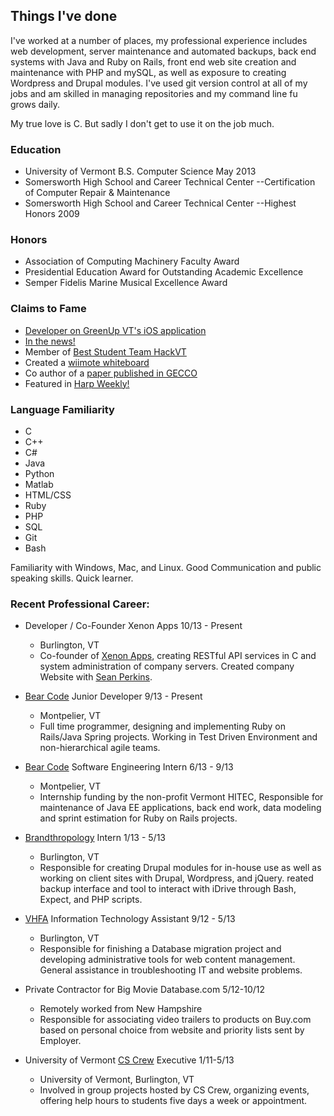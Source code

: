 
Things I've done
-----------------------------------------------------------------------



I've worked at a number of places, my professional experience includes
web development, server maintenance and automated backups, back end
systems with Java and Ruby on Rails, front end web site creation and
maintenance with PHP and mySQL, as well as exposure to creating Wordpress
and Drupal modules. I've used git version control at all of my jobs and 
am skilled in managing repositories and my command line fu grows daily.

My true love is C. But sadly I don't get to use it on the job much.

### Education

- University of Vermont B.S. Computer Science  May 2013
- Somersworth High School and Career Technical Center --Certification of
  Computer Repair & Maintenance
- Somersworth High School and Career Technical Center --Highest Honors
  2009


### Honors

- Association of Computing Machinery Faculty Award
- Presidential Education Award for Outstanding Academic Excellence
- Semper Fidelis Marine Musical Excellence Award


### Claims to Fame

- [Developer on GreenUp VT's iOS application]
- [In the news!]
- Member of [Best Student Team HackVT]
- Created a [wiimote whiteboard]
- Co author of a [paper published in GECCO]
- Featured in [Harp Weekly!]
  


### Language Familiarity

- C
- C++
- C#
- Java
- Python
- Matlab
- HTML/CSS
- Ruby
- PHP
- SQL
- Git
- Bash


Familiarity with Windows, Mac, and Linux. Good Communication and public
speaking skills. Quick learner. 

### Recent Professional Career:

- Developer / Co-Founder Xenon Apps 10/13 - Present
	- Burlington, VT
	- Co-founder of [Xenon Apps], creating RESTful API services in C and system
	  administration of company servers. Created company Website with [Sean Perkins].

- [Bear Code] Junior Developer 9/13 - Present
	- Montpelier, VT
	- Full time programmer, designing and implementing Ruby on Rails/Java Spring 
	  projects. Working in Test Driven Environment and non-hierarchical agile teams.

- [Bear Code] Software Engineering Intern 6/13 - 9/13
	- Montpelier, VT
	- Internship funding by the non-profit Vermont HITEC,
	  Responsible for maintenance of Java EE applications,
	  back end work, data modeling and sprint estimation for Ruby on Rails
      projects.
	
- [Brandthropology] Intern 1/13 - 5/13
	- Burlington, VT
	- Responsible for creating Drupal modules for in-house
	  use as well as working on client sites with Drupal, Wordpress, and
      jQuery. reated backup interface and tool to interact with iDrive through
      Bash, Expect, and PHP scripts.
	
- [VHFA] Information Technology Assistant 9/12 - 5/13
	- Burlington, VT
	- Responsible for finishing a Database migration project
	  and developing administrative tools for web content
	  management. General assistance in troubleshooting IT and website
	  problems.
	
- Private Contractor for Big Movie Database.com 5/12-10/12
	- Remotely worked from New Hampshire
	- Responsible for associating video trailers to products
	  on Buy.com based on personal choice from website and
	  priority lists sent by Employer.
	
- University of Vermont [CS Crew] Executive 1/11-5/13
	- University of Vermont, Burlington, VT
	- Involved in group projects hosted by CS Crew,
	  organizing events, offering help hours to students
	  five days a week or appointment.
	


[In the news!]:http://www.wptz.com/news/vermont-new-york/burlington/Coders-designers-hack-for-change/-/8869880/20394732/-/13wdolaz/-/index.html
[Best Student Team HackVT]:http://www.uvm.edu/~cems/?Page=news&storyID=14716&category=cems
[paper published in GECCO]:http://www.sigevo.org/gecco-2012/papers-accepted.html
[wiimote whiteboard]:http://www.youtube.com/watch?v=VwhGGChEUHg
[projects page]:projects.html
[Harp Weekly!]:http://harpjs.com/blog/harp-weekly-2013-11-17

[Github]:https://github.com/EdgeCaseBerg
[Xenon Apps]:http://xenonapps.com
[Developer on GreenUp VT's iOS application]:http://www.reformer.com/localnews/ci_25671287/green-up-day-app-now-available
[Sean Perkins]:http://scperkins.github.io
[Bear Code]:http://bear-code.com
[Brandthropology]:http://www.brandthropology.com
[VHFA]:http://www.vhfa.org/
[CS Crew]:http://uvm.edu/~cscrew